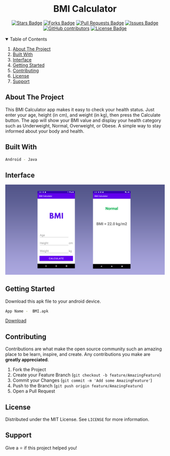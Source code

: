 <h1 align="center">BMI Calculator</h1>
<div align="center">
  <a href="https://github.com/DmetroSK/BMI-Calculator/stargazers"><img src="https://img.shields.io/github/stars/DmetroSK/BMI-Calculator" alt="Stars Badge"/></a>
<a href="https://github.com/DmetroSK/BMI-Calculator/network/members"><img src="https://img.shields.io/github/forks/DmetroSK/BMI-Calculator" alt="Forks Badge"/></a>
<a href="https://github.com/DmetroSK/BMI-Calculator/pulls"><img src="https://img.shields.io/github/issues-pr/DmetroSK/BMI-Calculator" alt="Pull Requests Badge"/></a>
<a href="https://github.com/DmetroSK/BMI-Calculator/issues"><img src="https://img.shields.io/github/issues/DmetroSK/BMI-Calculator" alt="Issues Badge"/></a>
<a href="https://github.com/DmetroSK/BMI-Calculator/graphs/contributors"><img alt="GitHub contributors" src="https://img.shields.io/github/contributors/DmetroSK/BMI-Calculator?color=2b9348"></a>
<a href="https://github.com/DmetroSK/BMI-Calculator/blob/main/LICENSE"><img src="https://img.shields.io/github/license/DmetroSK/BMI-Calculator?color=2b9348" alt="License Badge"/></a>
</div>
<br>

<details open="open">
  <summary>Table of Contents</summary>
  <ol>
    <li><a href="#about-the-project">About The Project</a></li>
    <li><a href="#built-with">Built With</a></li>
    <li><a href="#interface">Interface</a></li>
    <li><a href="#getting-started">Getting Started</a></li>
    <li><a href="#contributing">Contributing</a></li>
    <li><a href="#license">License</a></li>
    <li><a href="#support">Support</a></li>
     </ol>
</details>

## About The Project

This BMI Calculator app makes it easy to check your health status. Just enter your age, height (in cm), and weight (in kg), then press the Calculate button. The app will show your BMI value and display your health category such as Underweight, Normal, Overweight, or Obese. A simple way to stay informed about your body and health.

## Built With

```sh
Android - Java
```

## Interface

![](image.png)

## Getting Started

Download this apk file to your android device.

```sh
App Name -  BMI.apk
```

[Download](https://github.com/DmetroSK/BMI-Calculator/raw/main/BMI.apk)

## Contributing

Contributions are what make the open source community such an amazing place to be learn, inspire, and create. Any contributions you make are **greatly appreciated**.

1. Fork the Project
2. Create your Feature Branch (`git checkout -b feature/AmazingFeature`)
3. Commit your Changes (`git commit -m 'Add some AmazingFeature'`)
4. Push to the Branch (`git push origin feature/AmazingFeature`)
5. Open a Pull Request

## License

Distributed under the MIT License. See `LICENSE` for more information.

## Support

Give a ⭐️ if this project helped you!
